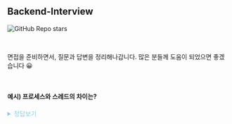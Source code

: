 ## Backend-Interview

![GitHub Repo stars](https://img.shields.io/github/stars/dong149/backend-interview?style=flat-square)

<br>

면접을 준비하면서, 질문과 답변을 정리해나갑니다.
많은 분들께 도움이 되었으면 좋겠습니다 😀

<br>

#### 예시) 프로세스와 스레드의 차이는?

<details>
<summary style="color:skyblue">정답보기</summary>
<Blockquote>
<br>

#### 프로세스

운영체제로부터 자원을 할당받은 작업의 단위.

#### 스레드

프로세스가 할당받은 자원을 이용하는 실행 흐름의 단위.

</Blockquote>
</details>
